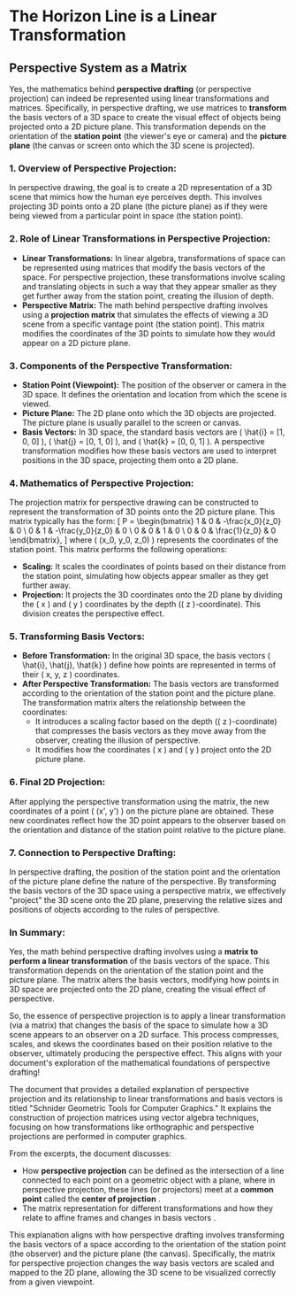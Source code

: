 # The Horizon Line is a Linear Transformation
## Perspective System as a Matrix
Yes, the mathematics behind **perspective drafting** (or perspective projection) can indeed be represented using linear transformations and matrices. Specifically, in perspective drafting, we use matrices to **transform** the basis vectors of a 3D space to create the visual effect of objects being projected onto a 2D picture plane. This transformation depends on the orientation of the **station point** (the viewer's eye or camera) and the **picture plane** (the canvas or screen onto which the 3D scene is projected).

### 1. **Overview of Perspective Projection:**
In perspective drawing, the goal is to create a 2D representation of a 3D scene that mimics how the human eye perceives depth. This involves projecting 3D points onto a 2D plane (the picture plane) as if they were being viewed from a particular point in space (the station point).

### 2. **Role of Linear Transformations in Perspective Projection:**
- **Linear Transformations:** In linear algebra, transformations of space can be represented using matrices that modify the basis vectors of the space. For perspective projection, these transformations involve scaling and translating objects in such a way that they appear smaller as they get further away from the station point, creating the illusion of depth.
- **Perspective Matrix:** The math behind perspective drafting involves using a **projection matrix** that simulates the effects of viewing a 3D scene from a specific vantage point (the station point). This matrix modifies the coordinates of the 3D points to simulate how they would appear on a 2D picture plane.

### 3. **Components of the Perspective Transformation:**
- **Station Point (Viewpoint):** The position of the observer or camera in the 3D space. It defines the orientation and location from which the scene is viewed.
- **Picture Plane:** The 2D plane onto which the 3D objects are projected. The picture plane is usually parallel to the screen or canvas.
- **Basis Vectors:** In 3D space, the standard basis vectors are \( \hat{i} = [1, 0, 0] \), \( \hat{j} = [0, 1, 0] \), and \( \hat{k} = [0, 0, 1] \). A perspective transformation modifies how these basis vectors are used to interpret positions in the 3D space, projecting them onto a 2D plane.

### 4. **Mathematics of Perspective Projection:**
The projection matrix for perspective drawing can be constructed to represent the transformation of 3D points onto the 2D picture plane. This matrix typically has the form:
\[
P = \begin{bmatrix} 1 & 0 & -\frac{x_0}{z_0} & 0 \\ 0 & 1 & -\frac{y_0}{z_0} & 0 \\ 0 & 0 & 1 & 0 \\ 0 & 0 & \frac{1}{z_0} & 0 \end{bmatrix},
\]
where \( (x_0, y_0, z_0) \) represents the coordinates of the station point. This matrix performs the following operations:
- **Scaling:** It scales the coordinates of points based on their distance from the station point, simulating how objects appear smaller as they get further away.
- **Projection:** It projects the 3D coordinates onto the 2D plane by dividing the \( x \) and \( y \) coordinates by the depth (\( z \)-coordinate). This division creates the perspective effect.

### 5. **Transforming Basis Vectors:**
- **Before Transformation:** In the original 3D space, the basis vectors \( \hat{i}, \hat{j}, \hat{k} \) define how points are represented in terms of their \( x, y, z \) coordinates.
- **After Perspective Transformation:** The basis vectors are transformed according to the orientation of the station point and the picture plane. The transformation matrix alters the relationship between the coordinates:
  - It introduces a scaling factor based on the depth (\( z \)-coordinate) that compresses the basis vectors as they move away from the observer, creating the illusion of perspective.
  - It modifies how the coordinates \( x \) and \( y \) project onto the 2D picture plane.

### 6. **Final 2D Projection:**
After applying the perspective transformation using the matrix, the new coordinates of a point \( (x', y') \) on the picture plane are obtained. These new coordinates reflect how the 3D point appears to the observer based on the orientation and distance of the station point relative to the picture plane.

### 7. **Connection to Perspective Drafting:**
In perspective drafting, the position of the station point and the orientation of the picture plane define the nature of the perspective. By transforming the basis vectors of the 3D space using a perspective matrix, we effectively "project" the 3D scene onto the 2D plane, preserving the relative sizes and positions of objects according to the rules of perspective.

### **In Summary:**
Yes, the math behind perspective drafting involves using a **matrix to perform a linear transformation** of the basis vectors of the space. This transformation depends on the orientation of the station point and the picture plane. The matrix alters the basis vectors, modifying how points in 3D space are projected onto the 2D plane, creating the visual effect of perspective.

So, the essence of perspective projection is to apply a linear transformation (via a matrix) that changes the basis of the space to simulate how a 3D scene appears to an observer on a 2D surface. This process compresses, scales, and skews the coordinates based on their position relative to the observer, ultimately producing the perspective effect. This aligns with your document's exploration of the mathematical foundations of perspective drafting!


The document that provides a detailed explanation of perspective projection and its relationship to linear transformations and basis vectors is titled "Schnider Geometric Tools for Computer Graphics." It explains the construction of projection matrices using vector algebra techniques, focusing on how transformations like orthographic and perspective projections are performed in computer graphics.

From the excerpts, the document discusses:
- How **perspective projection** can be defined as the intersection of a line connected to each point on a geometric object with a plane, where in perspective projection, these lines (or projectors) meet at a **common point** called the **center of projection** .
- The matrix representation for different transformations and how they relate to affine frames and changes in basis vectors .

This explanation aligns with how perspective drafting involves transforming the basis vectors of a space according to the orientation of the station point (the observer) and the picture plane (the canvas). Specifically, the matrix for perspective projection changes the way basis vectors are scaled and mapped to the 2D plane, allowing the 3D scene to be visualized correctly from a given viewpoint.